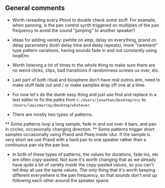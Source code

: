 ## General comments

* Worth rereading every Pbind to double check some stuff. For example, when panning, is the pan control synth triggered on multiples of the pan frequency to avoid the sound "jumping" to another speaker?

* Ideas for adding variety:  pwhite on amp, delay on everything, prand on delay parameters (both delay time and delay repeats), more "rarement" type pattern variations, having sounds fade in and out constantly using loopEnv.

* Worth listening a lot of times to the whole thing to make sure there are no weird clicks, clips, bad transitions if randomness screws us over, etc.

* Last part of both ritual and biosphere don't have real outros atm, need to make stuff fade out and / or make samples drop off one at a time.

* For now let's do the dumb easy thing and just use find and replace in a text editor to fix the paths from `C:/Users/jonathan/Desktop/scc` to `/Users/lewismurray/Desktop/whatever`.

* There are mostly two types of patterns.

** Some patterns loop a long sample, fade in and out over 4 bars, and pan in circles, occasionally changing direction.
** Some patterns trigger short samples occasionally using Prand and Pseq inside \dur. If the sample is very short we use Prand with a hard pan to one speaker rather than a continuous pan via the pan bus.

* In both of these types of patterns, the values for durations, fade ins, etc are often copy-pasted. Not sure it's worth changing that as we already have quite a bit of variety *inside* the copy-pasted values, so you can't tell they all use the same values. The only thing that it's worth keeping different everywhere is the pan frequency, so that sounds don't end up following each other around the speaker space.